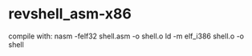 # revshell_asm-x86


compile with:
nasm -felf32 shell.asm -o shell.o
ld -m elf_i386 shell.o -o shell

